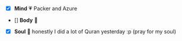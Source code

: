 - [x] **Mind** :heartpulse: Packer and Azure 
- [] **Body** :dancer: 
- [x] **Soul** :pray: honestly I did a lot of Quran yesterday :p (pray for my soul) 
